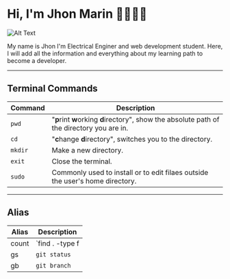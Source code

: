 # Hi, I'm Jhon Marin 🤘👨🏾‍💻
![Alt Text](https://media.giphy.com/media/qgQUggAC3Pfv687qPC/giphy.gif)

My name is Jhon I'm Electrical Enginer and web development student. Here, I will add all the information and everything about my learning path to become a developer. 

---
## Terminal Commands
| Command     | Description |
| ----------- | ----------- |
| `pwd` | "**p**rint **w**orking **d**irectory", show the absolute path of the directory you are in. |
| `cd` | "**c**hange **d**irectory", switches you to the directory. |
| `mkdir` | Make a new directory. |
| `exit`  | Close the terminal. |
| `sudo`  | Commonly used to install or to edit filaes outside the user's home directory. |

---
## Alias
| Alias       | Description |
| ----------- | ----------- |
|count|`find . -type f | wc -l'``|
|gs   |`git status`|
|gb   |`git branch`|
<!--
**JhonMarin12/JhonMarin12** is a ✨ _special_ ✨ repository because its `README.md` (this file) appears on your GitHub profile.

Here are some ideas to get you started:

- 🔭 I’m currently working on ...
- 🌱 I’m currently learning ...
- 👯 I’m looking to collaborate on ...
- 🤔 I’m looking for help with ...
- 💬 Ask me about ...
- 📫 How to reach me: ...
- 😄 Pronouns: ...
- ⚡ Fun fact: ...
-->
